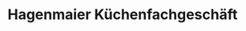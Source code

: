 ---
title: "Hagenmaier Küchenfachgeschäft"
url: /tettnang/hagenmaier-kuechenfachgeschaeft/
shop: Küchen
---